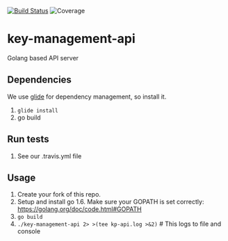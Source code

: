 [![Build Status](https://travis.ibm.com/Alchemy-Key-Protect/key-management-api.svg?token=xzhLDR8UgxkQseLgi8S2&branch=develop)](https://travis.ibm.com/Alchemy-Key-Protect/key-management-api)
![Coverage](https://pages.github.ibm.com/Alchemy-Key-Protect/key-management-api/coverage-report/develop/badge.svg)
# key-management-api

Golang based API server

## Dependencies
We use [glide](https://glide.sh) for dependency management, so install it.
1.  `glide install`
2.  go build

## Run tests
1.  See our .travis.yml file

## Usage
1. Create your fork of this repo.
2. Setup and install go 1.6.  Make sure your GOPATH is set correctly: https://golang.org/doc/code.html#GOPATH
3. `go build`
4. `./key-management-api 2> >(tee kp-api.log >&2)`  # This logs to file and console
